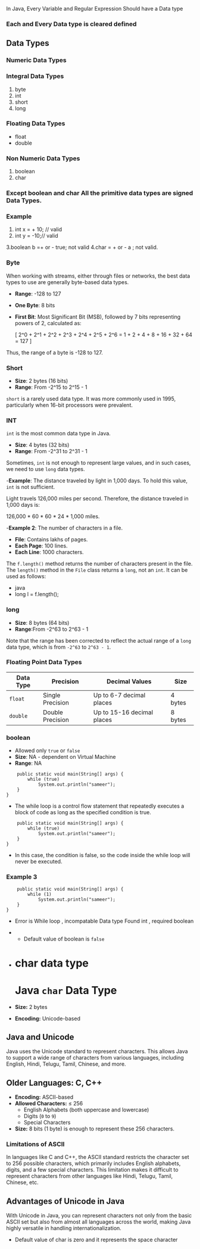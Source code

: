 In Java, Every Variable and Regular Expression Should have a Data type

### Each and Every Data type is cleared defined


## Data Types
### Numeric Data Types



### Integral Data Types
1. byte
2. int
3. short 
4. long

### Floating Data Types
- float
- double

### Non Numeric Data Types 
1. boolean
2. char


### Except boolean and char All the primitive data types are signed Data Types.

### Example 
1. int x = + 10; // valid
2. int y = -10;// valid 

3.boolean b =+ or - true; not valid
4.char = + or - a ; not valid.

### Byte

When working with streams, either through files or networks, the best data types to use are generally byte-based data types.

- **Range**: -128 to 127
- **One Byte**: 8 bits
- **First Bit**: Most Significant Bit (MSB), followed by 7 bits representing powers of 2, calculated as:

  \[
  2^0 + 2^1 + 2^2 + 2^3 + 2^4 + 2^5 + 2^6 = 1 + 2 + 4 + 8 + 16 + 32 + 64 = 127
  \]

Thus, the range of a byte is -128 to 127.

### Short

- **Size**: 2 bytes (16 bits)
- **Range**: From -2^15 to 2^15 - 1

`short` is a rarely used data type. It was more commonly used in 1995, particularly when 16-bit processors were prevalent.
### INT

`int` is the most common data type in Java.

- **Size**: 4 bytes (32 bits)
- **Range**: From -2^31 to 2^31 - 1

Sometimes, `int` is not enough to represent large values, and in such cases, we need to use `long` data types.

-**Example**: The distance traveled by light in 1,000 days. To hold this value, `int` is not sufficient. 

Light travels 126,000 miles per second. Therefore, the distance traveled in 1,000 days is:

126,000 * 60 * 60 * 24 * 1,000 miles.

-**Example 2**: The number of characters in a file.

- **File**: Contains lakhs of pages.
- **Each Page**: 100 lines.
- **Each Line**: 1000 characters.

The `f.length()` method returns the number of characters present in the file. The `length()` method in the `File` class returns a `long`, not an `int`. It can be used as follows:

- java
- long l = f.length();


### long

- **Size**: 8 bytes (64 bits)
- **Range**:From -2^63 to 2^63 - 1

Note that the range has been corrected to reflect the actual range of a `long` data type, which is from `-2^63` to `2^63 - 1`.
### Floating Point Data Types

| Data Type | Precision         | Decimal Values           | Size   |
|-----------|-------------------|--------------------------|--------|
| `float`   | Single Precision   | Up to 6-7 decimal places  | 4 bytes |
| `double`  | Double Precision   | Up to 15-16 decimal places | 8 bytes |

### boolean 
- Allowed only `true` or `false`  
- **Size**: NA - dependent on Virtual Machine
- **Range**: NA  
```public class T2 {
    public static void main(String[] args) {
        while (true)
            System.out.println("sameer");
    }
}
```
- The while loop is a control flow statement that repeatedly executes a block of code as long as the specified condition is true.
```public class T2 {
    public static void main(String[] args) {
        while (true)
            System.out.println("sameer");
    }
}
```
- In this case, the condition is false, so the code inside the while loop will never be executed.


### Example 3 
```public class T2 {
    public static void main(String[] args) {
        while (1)
            System.out.println("sameer");
    }
}
```
- Error is While loop , incompatable Data type Found int , required boolean
- - Default value of boolean  is `false` 

- # char data type 
  # Java `char` Data Type

- **Size:** 2 bytes
- **Encoding:** Unicode-based

## Java and Unicode

Java uses the Unicode standard to represent characters. This allows Java to support a wide range of characters from various languages, including English, Hindi, Telugu, Tamil, Chinese, and more.

## Older Languages: C, C++

- **Encoding:** ASCII-based
- **Allowed Characters:** ≤ 256
  - English Alphabets (both uppercase and lowercase)
  - Digits (`0` to `9`)
  - Special Characters
- **Size:** 8 bits (1 byte) is enough to represent these 256 characters.

### Limitations of ASCII

In languages like C and C++, the ASCII standard restricts the character set to 256 possible characters, which primarily includes English alphabets, digits, and a few special characters. This limitation makes it difficult to represent characters from other languages like Hindi, Telugu, Tamil, Chinese, etc.

## Advantages of Unicode in Java

With Unicode in Java, you can represent characters not only from the basic ASCII set but also from almost all languages across the world, making Java highly versatile in handling internationalization.


- Default value of char is zero  and it represents the space character
